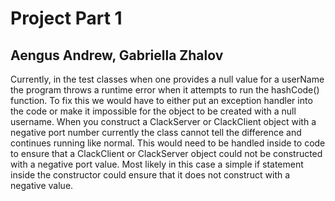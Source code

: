 # Project Part 1
## Aengus Andrew, Gabriella Zhalov


Currently, in the test classes when one provides a null value for a userName the program throws a runtime error when it attempts to run the hashCode() function. To fix this we would have to either put an exception handler into the code or make it impossible for the object to be created with a null username.
When you construct a ClackServer or ClackClient object with a negative port number currently the class cannot tell the difference and continues running like normal. This would need to be handled inside to code to ensure that a ClackClient or ClackServer object could not be constructed with a negative port value. Most likely in this case a simple if statement inside the constructor could ensure that it does not construct with a negative value.